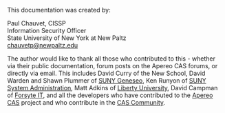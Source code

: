 
This documentation was created by:

Paul Chauvet, CISSP<br/>
Information Security Officer<br/>
State University of New York at New Paltz<br/>
chauvetp@newpaltz.edu<br/>

The author would like to thank all those who contributed to this - whether via their public documentation, forum posts on the Apereo CAS forums, or directly via email.  This includes David Curry of the New School, David Warden and Shawn Plummer of [SUNY Geneseo](https://geneseo.edu), Ken Runyon of [SUNY System Administration](https://suny.edu), Matt Adkins of [Liberty University](https://liberty.edu), David Campman of [Forsyte IT](https://forsyteit.com), and all the developers who have contributed to the [Apereo CAS](https://www.apereo.org/projects/cas) project and who contribute in the [CAS Community](https://apereo.github.io/cas/Mailing-Lists.html#cas-community-list-cas-userapereoorg).